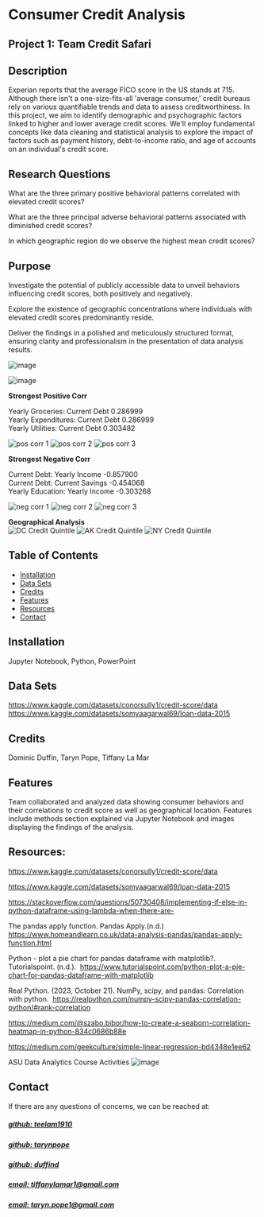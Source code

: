 # Consumer Credit Analysis
## Project 1: Team Credit Safari


## Description
Experian reports that the average FICO score in the US stands at 715. Although there isn't a one-size-fits-all 'average consumer,' credit bureaus rely on various quantifiable trends and data to assess creditworthiness. In this project, we aim to identify demographic and psychographic factors linked to higher and lower average credit scores. We'll employ fundamental concepts like data cleaning and statistical analysis to explore the impact of factors such as payment history, debt-to-income ratio, and age of accounts on an individual's credit score.

## Research Questions
What are the three primary positive behavioral patterns correlated with 	elevated credit scores?

What are the three principal adverse behavioral patterns associated 	with diminished credit scores?

In which geographic region do we observe the highest mean credit scores?

## Purpose
Investigate the potential of publicly accessible data to unveil behaviors influencing credit scores, both positively and negatively.

Explore the existence of geographic concentrations where individuals with elevated credit scores predominantly reside.

Deliver the findings in a polished and meticulously structured format, ensuring clarity and professionalism in the presentation of data analysis results.

![image](https://github.com/duffind/Project_1_Credit_Safari/assets/132629216/d2c89192-0385-459a-898c-3be4f7164033)

![image](https://github.com/duffind/Project_1_Credit_Safari/assets/132629216/2a6a7f0b-ca9c-46c9-aeca-2651f2165817)

**Strongest Positive Corr**

Yearly Groceries: Current Debt
0.286999<br>
Yearly Expenditures: Current Debt
0.286999<br>
Yearly Utilities: Current Debt 
0.303482<br>

![pos corr 1](https://github.com/duffind/Project_1_Credit_Safari/assets/132629216/fd15dfd9-8241-4c3a-b7dc-34e5c6bc4158)
![pos corr 2](https://github.com/duffind/Project_1_Credit_Safari/assets/132629216/09abeede-bf00-4851-8c99-c2ec4e0ed112)
![pos corr 3](https://github.com/duffind/Project_1_Credit_Safari/assets/132629216/dd4025b1-9944-4819-b434-4cf1e2a2baab)

**Strongest Negative Corr**

Current Debt: Yearly Income
-0.857900<br>
Current Debt: Current Savings
-0.454068<br>
Yearly Education: Yearly Income
-0.303268<br>


![neg corr 1](https://github.com/duffind/Project_1_Credit_Safari/assets/132629216/2677adbe-eb98-4746-a306-a3553615e571)
![neg corr 2](https://github.com/duffind/Project_1_Credit_Safari/assets/132629216/5599bc3e-4826-4d23-8970-e54deafabd63)
![neg corr 3](https://github.com/duffind/Project_1_Credit_Safari/assets/132629216/4943b019-598d-46de-a70b-ddd08f657d44)<br>


**Geographical Analysis**<br>
![DC Credit Quintile](https://github.com/duffind/Project_1_Credit_Safari/assets/132629216/4f4919cf-ba03-4f08-8a3a-77e96e2b61c9)
![AK Credit Quintile](https://github.com/duffind/Project_1_Credit_Safari/assets/132629216/c7bd0d65-df54-4508-94c9-8debc80461c0)
![NY Credit Quintile](https://github.com/duffind/Project_1_Credit_Safari/assets/132629216/f79d3834-f973-4a4c-ac1f-b39ce2c5c960)


## Table of Contents
- [Installation](#installation)
- [Data Sets](#datasets)
- [Credits](#credits)
- [Features](#features)
- [Resources](#resources)
- [Contact](#contact)

## Installation
Jupyter Notebook, Python, PowerPoint

## Data Sets
https://www.kaggle.com/datasets/conorsully1/credit-score/data <br>
https://www.kaggle.com/datasets/somyaagarwal69/loan-data-2015



## Credits
Dominic Duffin, Taryn Pope, Tiffany La Mar


## Features
Team collaborated and analyzed data showing consumer behaviors and their correlations to credit score as well as geographical location. Features include methods section explained via Jupyter Notebook and images displaying the findings of the analysis.   

## Resources: 
https://www.kaggle.com/datasets/conorsully1/credit-score/data

https://www.kaggle.com/datasets/somyaagarwal69/loan-data-2015

https://stackoverflow.com/questions/50730408/implementing-if-else-in-python-dataframe-using-lambda-when-there-are-

The pandas apply function. Pandas Apply.(n.d.) 
https://www.homeandlearn.co.uk/data-analysis-pandas/pandas-apply-function.html

Python - plot a pie chart for pandas dataframe with matplotlib?. Tutorialspoint. (n.d.). 
https://www.tutorialspoint.com/python-plot-a-pie-chart-for-pandas-dataframe-with-matplotlib

Real Python. (2023, October 21). NumPy, scipy, and pandas: Correlation with python. 
https://realpython.com/numpy-scipy-pandas-correlation-python/#rank-correlation

https://medium.com/@szabo.bibor/how-to-create-a-seaborn-correlation-heatmap-in-python-834c0686b88e

https://medium.com/geekculture/simple-linear-regression-bd4348e1ee62

ASU Data Analytics Course Activities
![image](https://github.com/duffind/Project_1_Credit_Safari/assets/132629216/ee7aea7a-674b-4824-958f-79848e0cdd39)


## Contact
If there are any questions of concerns, we can be reached at:
##### [github: teelam1910](https://github.com/teelam1910)
##### [github: tarynpope](https://github.com/tarynpope)
##### [github: duffind](https://github.com/duffind)
##### [email: tiffanylamar1@gmail.com](mailto:tiffanylamar1@gmail.com)
##### [email: taryn.pope1@gmail.com](mailto:taryn.pope1@gmail.com)


